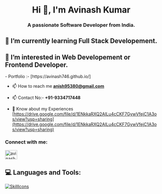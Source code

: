 <h1 align="center">Hi 👋, I'm Avinash Kumar</h1>
<h3 align="center">A passionate Software Developer from India.</h3>
<h2>🔭 I’m currently learning Full Stack Developement. </h2>
<h2>🌱 I’m interested in Web Developement or Frontend Developer.</h2>
- Portfolio :- [https://avinash746.github.io/]

- 📫 How to reach me **anish95380@gmail.com**

- 📫 Contact No:- **+91-9334717448**

- 📄 Know about my Experiences [https://drive.google.com/file/d/1ENkkaRXQ2AILu4cCKF7GywVfejC1A3os/view?usp=sharing](https://drive.google.com/file/d/1ENkkaRXQ2AILu4cCKF7GywVfejC1A3os/view?usp=sharing)

<h3 align="left">Connect with me:</h3>
<p align="left">
<a href="https://linkedin.com/in/avinash kumar" target="blank"><img align="center" src="https://raw.githubusercontent.com/rahuldkjain/github-profile-readme-generator/master/src/images/icons/Social/linked-in-alt.svg" alt="avinash kumar" height="30" width="40" /></a>
</p>

## 💻 Languages and Tools:

[![SkillIcons](https://skillicons.dev/icons?i=python,js,ts,html,html5,css,css3,nodejs,react.js,tailwindcss,mongodb,mysql,aws)](https://skillicons.dev)<br/>
